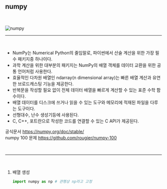 ## numpy

<br/>

![numpy](https://blog.finxter.com/wp-content/uploads/2019/10/grafik-1-1024x725.png)

---  
<br/>

- NumPy는 Numerical Python의 줄임말로, 파이썬에서 산술 계산을 위한 가장 필수 패키지중 하나이다.
- 과학 계산을 위한 대부분의 패키지는 NumPy의 배열 객체를 데이터 교환을 위한 공통 언어처럼 사용한다.
- 효율적인 다차원 배열인 ndarray(n dimensional array)는 빠른 배열 계산과 유연한 브로드캐스팅 기능을 제공한다.
- 반복문을 작성할 필요 없이 전체 데이터 배열을 빠르게 계산할 수 있는 표준 수학 함수이다.
- 배열 데이터를 디스크에 쓰거나 읽을 수 있는 도구와 메모리에 적재된 파일을 다루는 도구이다.
- 선형대수, 난수 생성기등에 사용된다.
- C, C++, 포트란으로 작성한 코드를 연결할 수 있는 C API가 제공된다.


공식문서 https://numpy.org/doc/stable/  
numpy 100 문제 https://github.com/rougier/numpy-100

<br/>

---

<br/>

1. 배열 생성
    ```python
    import numpy as np # 관행상 np라고 고정
    
    ```